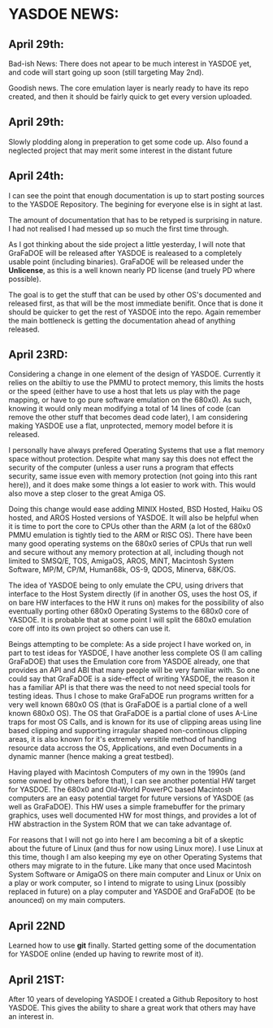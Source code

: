 # YASDOE NEWS:

## April 29th:

Bad-ish News: There does not apear to be much interest in YASDOE yet, and code will start going up soon (still targeting May 2nd).

Goodish news.  The core emulation layer is nearly ready to have its repo created, and then it should be fairly quick to get every version uploaded.

## April 29th:

Slowly plodding along in preperation to get some code up.  Also found a neglected project that may merit some interest in the distant future

## April 24th:

I can see the point that enough documentation is up to start posting sources to the YASDOE Repository.  The begining for everyone else is in sight at last.

The amount of documentation that has to be retyped is surprising in nature.  I had not realised I had messed up so much the first time through.

As I got thinking about the side project a little yesterday, I will note that GraFaDOE will be released after YASDOE is realeased to a completely usable point (including binaries).  GraFaDOE will be released under the **Unlicense**, as this is a well known nearly PD license (and truely PD where possible).

The goal is to get the stuff that can be used by other OS's documented and released first, as that will be the most immediate benifit.  Once that is done it should be quicker to get the rest of YASDOE into the repo.  Again remember the main bottleneck is getting the documentation ahead of anything released.

## April 23RD:

Considering a change in one element of the design of YASDOE.  Currently it relies on the abiltiy to use the PMMU to protect memory, this limits the hosts or the speed (either have to use a host that lets us play with the page mapping, or have to go pure software emulation on the 680x0).  As such, knowing it would only mean modifying a total of 14 lines of code (can remove the other stuff that becomes dead code later), I am considering making YASDOE use a flat, unprotected, memory model before it is released.

I personally have always prefered Operating Systems that use a flat memory space without protection.  Despite what many say this does not effect the security of the computer (unless a user runs a program that effects security, same issue even with memory protection (not going into this rant here)), and it does make some things a lot easier to work with.  This would also move a step closer to the great Amiga OS.

Doing this change would ease adding MINIX Hosted, BSD Hosted, Haiku OS hosted, and AROS Hosted versions of YASDOE.  It will also be helpful when it is time to port the core to CPUs other than the ARM (a lot of the 680x0 PMMU emulation is tightly tied to the ARM or RISC OS).  There have been many good operating systems on the 680x0 series of CPUs that run well and secure without any memory protection at all, including though not limited to SMSQ/E, TOS, AmigaOS, AROS, MiNT, Macintosh System Software, MP/M, CP/M, Human68k, OS-9, QDOS, Minerva, 68K/OS.

The idea of YASDOE being to only emulate the CPU, using drivers that interface to the Host System directly (if in another OS, uses the host OS, if on bare HW interfaces to the HW it runs on) makes for the possibility of also eventually porting other 680x0 Operating Systems to the 680x0 core of YASDOE.  It is probable that at some point I will split the 680x0 emulation core off into its own project so others can use it.

Beings attempting to be complete: As a side project I have worked on, in part to test ideas for YASDOE, I have another less complete OS (I am calling GraFaDOE) that uses the Emulation core from YASDOE already, one that provides an API and ABI that many people will be very familiar with.  So one could say that GraFaDOE is a side-effect of writing YASDOE, the reason it has a familiar API is that there was the need to not need special tools for testing ideas. Thus I chose to make GraFaDOE run programs written for a very well known 680x0 OS (that is GraFaDOE is a partial clone of a well known 680x0 OS).  The OS that GraFaDOE is a partial clone of uses A-Line traps for most OS Calls, and is known for its use of clipping areas using line based clipping and supporting irragular shaped non-continous clipping areas, it is also known for it's extremely versitile method of handling resource data accross the OS, Applications, and even Documents in a dynamic manner (hence making a great testbed).

Having played with Macintosh Computers of my own in the 1990s (and some owned by others before that), I can see another potential HW target for YASDOE.  The 680x0 and Old-World PowerPC based Macintosh computers are an easy potential target for future versions of YASDOE (as well as GraFaDOE).  This HW uses a simple framebuffer for the primary graphics, uses well documented HW for most things, and provides a lot of HW abstraction in the System ROM that we can take advantage of.

For reasons that I will not go into here I am becoming a bit of a skeptic about the future of Linux (and thus for now using Linux more).  I use Linux at this time, though I am also keeping my eye on other Operating Systems that others may migrate to in the future.  Like many that once used Macintosh System Software or AmigaOS on there main computer and Linux or Unix on a play or work computer, so I intend to migrate to using Linux (possibly replaced in future) on a play computer and YASDOE and GraFaDOE (to be anounced) on my main computers.

## April 22ND

Learned how to use **git** finally.  Started getting some of the documentation for YASDOE online (ended up having to rewrite most of it).

## April 21ST:

After 10 years of developing YASDOE I created a Github Repository to host YASDOE.  This gives the ability to share a great work that others may have an interest in.
